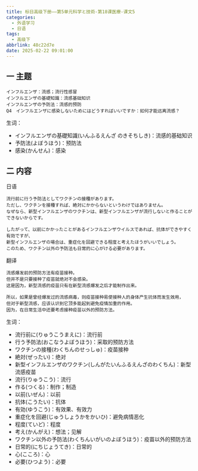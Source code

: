 ```yaml
---
title: 标日高级下册——第5单元科学と技術-第18课医療-课文5
categories:
  - 外语学习
  - 日语
tags:
  - 高级下
abbrlink: 48c22d7e
date: 2025-02-22 09:01:00
---
```

## 一 主题

```
インフルエンザ：流感；流行性感冒
インフルエンザの基礎知識：流感基础知识
インフルエンザの予防法：流感的预防
Q4　インフルエンザに感染しないためにはどうすればいいですか：如何才能远离流感？
```

<!--more-->

生词：

* インフルエンザの基礎知識(いんふるえんざ のきそちしき)：流感的基础知识
* 予防法(よぼうほう)：预防法
* 感染(かんせん)：感染

## 二  内容

日语

```
流行前に行う予防法としてワクチンの接種があります。
ただし、ワクチンを接種すれば、絶対にかからないというわけではありません。
なぜなら、新型インフルエンザのワクチンは、新型インフルエンザが流行しないと作ることができないからです。

したがって、以前にかかったことがあるインフルエンザウイルスであれば、抗体ができやすく有効ですが、
新型インフルエンザの場合は、重症化を回避できる程度と考えたほうがいいでしょう。
このため、ワクチン以外の予防法も日常的に心がける必要があります。
```

翻译

```
流感爆发前的预防方法有疫苗接种。
但并不是只要接种了疫苗就绝对不会感染。
这是因为，新型流感的疫苗只有在新型流感爆发之后才能制作出来。

所以，如果是曾经爆发过的流感病毒，则疫苗接种易使接种人的身体产生抗体而发生效用，
但对于新型流感，应该认识到它顶多能起到避免疫情加重的作用。
因为，在日常生活中还要考虑接种疫苗以外的预防方法。
```

生词：

* 流行前に(りゅうこうまえに)：流行前
* 行う予防法(おこなうよぼうほう)：采取的预防方法
* ワクチンの接種(わくちんのせっしゅ)：疫苗接种
* 絶対(ぜったい)：绝对
* 新型インフルエンザのワクチン(しんがたいんふるえんざのわくちん)：新型流感疫苗
* 流行(りゅうこう)：流行
* 作る(つくる)：制作；制造
* 以前(いぜん)：以前
* 抗体(こうたい)：抗体
* 有効(ゆうこう)：有效果、有效力
* 重症化を回避(じゅうしょうかをかいひ)：避免病情恶化
* 程度(ていど)：程度
* 考え(かんがえ)：想法；见解
* ワクチン以外の予防法(わくちんいがいのよぼうほう)：疫苗以外的预防方法
* 日常的(にちじょうてき)：日常的
* 心(こころ)：心
* 必要(ひつよう)：必要

